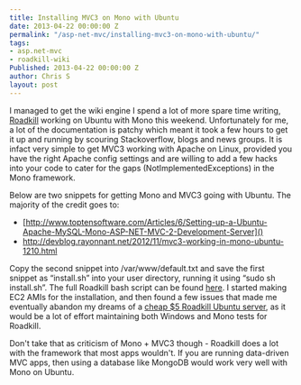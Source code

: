 ```yaml
---
title: Installing MVC3 on Mono with Ubuntu
date: 2013-04-22 00:00:00 Z
permalink: "/asp-net-mvc/installing-mvc3-on-mono-with-ubuntu/"
tags:
- asp.net-mvc
- roadkill-wiki
Published: 2013-04-22 00:00:00 Z
author: Chris S
layout: post
---
```


I managed to get the wiki engine I spend a lot of more spare time writing, [Roadkill][1] working on Ubuntu with Mono this weekend. Unfortunately for me, a lot of the documentation is patchy which meant it took a few hours to get it up and running by scouring Stackoverflow, blogs and news groups. It is infact very simple to get MVC3 working with Apache on Linux, provided you have the right Apache config settings and are willing to add a few hacks into your code to cater for the gaps (NotImplementedExceptions) in the Mono framework.

Below are two snippets for getting Mono and MVC3 going with Ubuntu. The majority of the credit goes to:

<!--more-->

  * [http://www.toptensoftware.com/Articles/6/Setting-up-a-Ubuntu-Apache-MySQL-Mono-ASP-NET-MVC-2-Development-Server]() 
  * <http://devblog.rayonnant.net/2012/11/mvc3-working-in-mono-ubuntu-1210.html>

Copy the second snippet into /var/www/default.txt and save the first snippet as &#8220;install.sh&#8221; into your user directory, running it using &#8220;sudo sh install.sh&#8221;. The full Roadkill bash script can be found [here][2]. I started making EC2 AMIs for the installation, and then found a few issues that made me eventually abandon my dreams of a [cheap $5 Roadkill Ubuntu server][3], as it would be a lot of effort maintaining both Windows and Mono tests for Roadkill.

Don't take that as criticism of Mono + MVC3 though - Roadkill does a lot with the framework that most apps wouldn't. If you are running data-driven MVC apps, then using a database like MongoDB would work very well with Mono on Ubuntu.

<script src="https://gist.github.com/yetanotherchris/5433565.js"></script>  
<script src="https://gist.github.com/yetanotherchris/5433557.js"></script>

 [1]: http://roadkill.codeplex.com
 [2]: https://gist.github.com/yetanotherchris/5426167/
 [3]: http://www.digitalocean.com